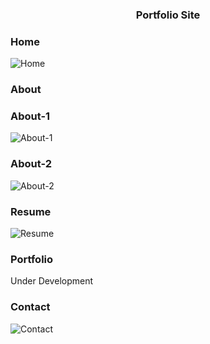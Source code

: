 <h3 align="center">Portfolio Site</h3>
<h3 align="centre">Home</h3>
<img src="https://user-images.githubusercontent.com/105162677/179643799-ca0102f4-d1f2-4c60-b7fe-160325e2cfe7.webm" alt="Home" title="Home">
<h3 align="centre">About</h3>
<h3 align="left">About-1</h3>                                                                                                                                         
<img src="https://raw.githubusercontent.com/cyberfascinate/cyberfascinate.github.io/main/assets/img/About-1.png" alt="About-1" title="About-1">
<h3 align="Centre">About-2</h3>                                                                                                                                         
<img src="https://raw.githubusercontent.com/cyberfascinate/cyberfascinate.github.io/main/assets/img/About-2.png" alt="About-2" title="About-2">
<h3 align="centre">Resume</h3>
<img src="https://raw.githubusercontent.com/cyberfascinate/cyberfascinate.github.io/main/assets/img/Resume.png" alt="Resume" title="Resume">
<h3 align="centre">Portfolio</h3>
Under Development
<h3 align="centre">Contact</h3>
<img src="https://raw.githubusercontent.com/cyberfascinate/cyberfascinate.github.io/main/assets/img/Contact.jpeg" alt="Contact" title="Contact">
